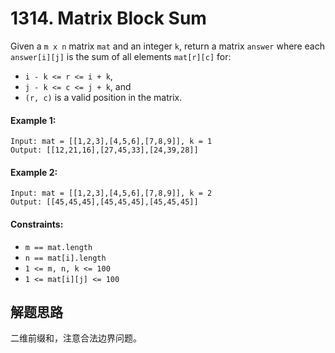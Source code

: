 # 1314. Matrix Block Sum

Given a `m x n` matrix `mat` and an integer `k`, return a matrix `answer` where each `answer[i][j]` is the sum of all elements `mat[r][c]` for:

+ `i - k <= r <= i + k`,
+ `j - k <= c <= j + k`, and
+ `(r, c)` is a valid position in the matrix.
 

#### Example 1:

```
Input: mat = [[1,2,3],[4,5,6],[7,8,9]], k = 1
Output: [[12,21,16],[27,45,33],[24,39,28]]
```

#### Example 2:

```
Input: mat = [[1,2,3],[4,5,6],[7,8,9]], k = 2
Output: [[45,45,45],[45,45,45],[45,45,45]]
```

#### Constraints:

+ `m == mat.length`
+ `n == mat[i].length`
+ `1 <= m, n, k <= 100`
+ `1 <= mat[i][j] <= 100`

## 解题思路

二维前缀和，注意合法边界问题。
